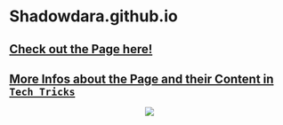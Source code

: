 # Shadowdara.github.io <img href="https://shadowdara.github.io/assets/icon.svg">

<h2><a href="https://shadowdara.github.io">Check out the Page here!</a></h2>

<h2><a href="https://github.com/ShadowDara/Tech-Tricks">More Infos about the Page and their Content in <code>Tech Tricks</code></a></h2>

<div align="center">
<img src="https://github-readme-stats.vercel.app/api/pin/?username=shadowdara&theme=midnight-purple&repo=Tech-Tricks" />
</div>
